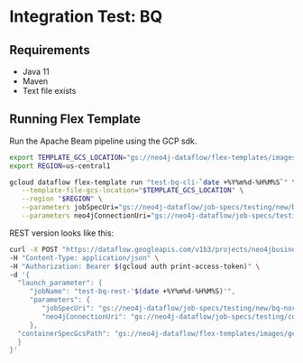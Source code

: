 #  Integration Test: BQ

## Requirements
* Java 11
* Maven
* Text file exists

## Running Flex Template

Run the Apache Beam pipeline using the GCP sdk.

 ```sh
export TEMPLATE_GCS_LOCATION="gs://neo4j-dataflow/flex-templates/images/gcp-to-neo4j-image-spec.json"
export REGION=us-central1
 
gcloud dataflow flex-template run "test-bq-cli-`date +%Y%m%d-%H%M%S`" \
    --template-file-gcs-location="$TEMPLATE_GCS_LOCATION" \
    --region "$REGION" \
    --parameters jobSpecUri="gs://neo4j-dataflow/job-specs/testing/new/bq-northwind-jobspec.json" \
    --parameters neo4jConnectionUri="gs://neo4j-dataflow/job-specs/testing/common/auradb-free-connection.json"
 ```

REST version looks like this:

 ```sh
curl -X POST "https://dataflow.googleapis.com/v1b3/projects/neo4jbusinessdev/locations/us-central1/flexTemplates:launch" \
-H "Content-Type: application/json" \
-H "Authorization: Bearer $(gcloud auth print-access-token)" \
-d '{
   "launch_parameter": {
      "jobName": "test-bq-rest-'$(date +%Y%m%d-%H%M%S)'",
      "parameters": {
         "jobSpecUri": "gs://neo4j-dataflow/job-specs/testing/new/bq-northwind-jobspec.json",
         "neo4jConnectionUri": "gs://neo4j-dataflow/job-specs/testing/common/auradb-free-connection.json"
      },
   "containerSpecGcsPath": "gs://neo4j-dataflow/flex-templates/images/gcp-to-neo4j-image-spec.json"
   }
}'
 ```